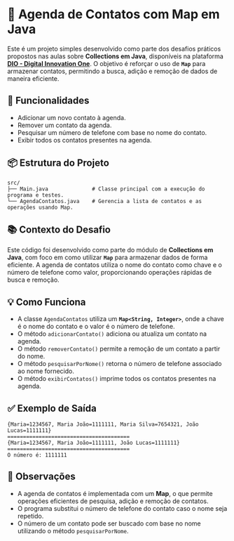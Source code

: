 # 📱 Agenda de Contatos com Map em Java

Este é um projeto simples desenvolvido como parte dos desafios práticos propostos nas aulas sobre **Collections em Java**, disponíveis na plataforma **[DIO - Digital Innovation One](https://www.dio.me/)**. O objetivo é reforçar o uso de **`Map`** para armazenar contatos, permitindo a busca, adição e remoção de dados de maneira eficiente.

## 🧠 Funcionalidades

* Adicionar um novo contato à agenda.
* Remover um contato da agenda.
* Pesquisar um número de telefone com base no nome do contato.
* Exibir todos os contatos presentes na agenda.

## 📦 Estrutura do Projeto

```
src/
├── Main.java              # Classe principal com a execução do programa e testes.
└── AgendaContatos.java    # Gerencia a lista de contatos e as operações usando Map.
```

## 📚 Contexto do Desafio

Este código foi desenvolvido como parte do módulo de **Collections em Java**, com foco em como utilizar **`Map`** para armazenar dados de forma eficiente. A agenda de contatos utiliza o nome do contato como chave e o número de telefone como valor, proporcionando operações rápidas de busca e remoção.

## 💡 Como Funciona

* A classe `AgendaContatos` utiliza um **`Map<String, Integer>`**, onde a chave é o nome do contato e o valor é o número de telefone.
* O método `adicionarContato()` adiciona ou atualiza um contato na agenda.
* O método `removerContato()` permite a remoção de um contato a partir do nome.
* O método `pesquisarPorNome()` retorna o número de telefone associado ao nome fornecido.
* O método `exibirContatos()` imprime todos os contatos presentes na agenda.

## ✅ Exemplo de Saída

```
{Maria=1234567, Maria João=1111111, Maria Silva=7654321, João Lucas=1111111}
=======================================
{Maria=1234567, Maria João=1111111, João Lucas=1111111}
=======================================
O número é: 1111111
```

## 📌 Observações

* A agenda de contatos é implementada com um **Map**, o que permite operações eficientes de pesquisa, adição e remoção de contatos.
* O programa substitui o número de telefone do contato caso o nome seja repetido.
* O número de um contato pode ser buscado com base no nome utilizando o método `pesquisarPorNome`.
